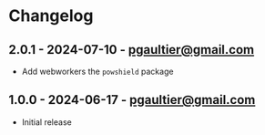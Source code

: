 Changelog
=========

2.0.1 - 2024-07-10 - <pgaultier@gmail.com>
------------------------------------------

 * Add webworkers the `powshield` package

1.0.0 - 2024-06-17 - <pgaultier@gmail.com>
------------------------------------------

 * Initial release